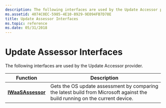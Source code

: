 ```yaml
---
description: The following interfaces are used by the Update Accessor provider.
ms.assetid: 4074C0EC-5985-4E10-8929-9E094FB7D78E
title: Update Assessor Interfaces
ms.topic: reference
ms.date: 05/31/2018
---
```


# Update Assessor Interfaces

The following interfaces are used by the Update Accessor provider.



| Function                               | Description                                                                                                                 |
|----------------------------------------|-----------------------------------------------------------------------------------------------------------------------------|
| [**IWaaSAssessor**](/windows/desktop/api/waasapi/nn-waasapi-iwaasassessor) | Gets the OS update assessment by comparing the latest build from Microsoft against the build running on the current device. |



 

 

 



